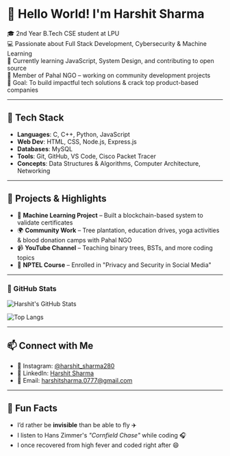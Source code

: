 # 👋 Hello World! I'm Harshit Sharma

🎓 2nd Year B.Tech CSE student at LPU  
💻 Passionate about Full Stack Development, Cybersecurity & Machine Learning  
🌱 Currently learning JavaScript, System Design, and contributing to open source  
🤝 Member of Pahal NGO – working on community development projects  
🎯 Goal: To build impactful tech solutions & crack top product-based companies

---

## 💼 Tech Stack

- **Languages**: C, C++, Python, JavaScript  
- **Web Dev**: HTML, CSS, Node.js, Express.js  
- **Databases**: MySQL  
- **Tools**: Git, GitHub, VS Code, Cisco Packet Tracer  
- **Concepts**: Data Structures & Algorithms, Computer Architecture, Networking

---

## 🚀 Projects & Highlights

- 🌱 **Machine Learning Project** – Built a blockchain-based system to validate certificates  
- 🌍 **Community Work** – Tree plantation, education drives, yoga activities & blood donation camps with Pahal NGO  
- 📹 **YouTube Channel** – Teaching binary trees, BSTs, and more coding topics  
- 🧠 **NPTEL Course** – Enrolled in "Privacy and Security in Social Media"

---

### 🧮 GitHub Stats

![Harshit's GitHub Stats](https://github-readme-stats.vercel.app/api?username=Harshit-077&show_icons=true&theme=radical)

![Top Langs](https://github-readme-stats.vercel.app/api/top-langs/?username=Harshit-077&layout=compact&theme=radical)


---

## 📫 Connect with Me

- 📸 Instagram: [@harshit_sharma280](https://www.instagram.com/harshit_sharma280/)  
- 💼 LinkedIn: [Harshit Sharma](www.linkedin.com/in/harshitsharma77)
- 📧 Email: harshitsharma.0777@gmail.com

---

## 🌟 Fun Facts

- I’d rather be **invisible** than be able to fly ✈️  
- I listen to Hans Zimmer's *"Cornfield Chase"* while coding 🎧  
- I once recovered from high fever and coded right after 😄
